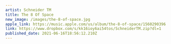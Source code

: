 ```yaml
---
artist: Schneider TM
title: The 8 Of Space
new_image: /images/the-8-of-space.jpg
apple_link: https://music.apple.com/us/album/the-8-of-space/1560290396
link: https://www.dropbox.com/s/kk16ioy6ai54tos/SchneiderTM.zip?dl=1
published_date: 2021-06-16T18:56:12.210Z
---
```

